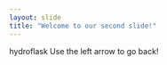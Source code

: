 ```yaml
---
layout: slide
title: "Welcome to our second slide!"
---
```

hydroflask
Use the left arrow to go back!
